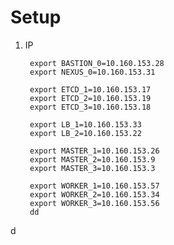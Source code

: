 # Setup


1. IP

        
        
        export BASTION_0=10.160.153.28
        export NEXUS_0=10.160.153.31
        
        export ETCD_1=10.160.153.17
        export ETCD_2=10.160.153.19
        export ETCD_3=10.160.153.18

        export LB_1=10.160.153.33
        export LB_2=10.160.153.22

        export MASTER_1=10.160.153.26
        export MASTER_2=10.160.153.9
        export MASTER_3=10.160.153.3

        export WORKER_1=10.160.153.57
        export WORKER_2=10.160.153.34
        export WORKER_3=10.160.153.56
        dd

d



